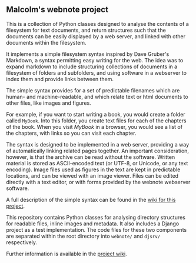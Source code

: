 Malcolm's webnote project
-------------------------

This is a collection of Python classes designed to analyse the
contents of a filesystem for text documents, and return structures
such that the documents can be easily displayed by a web server, and
linked with other documents within the filesystem.

It implements a simple filesystem syntax inspired by Dave Gruber's
Markdown, a syntax permitting easy writing for the web. The idea was
to expand markdown to include structuring collections of documents in
a filesystem of folders and subfolders, and using software in a
webserver to index them and provide links between them.

The simple syntax provides for a set of predictable filenames which
are human- and machine-readable, and which relate text or html
documents to other files, like images and figures. 

For example, if you want to start writing a book, you would create a
folder called `MyBook`. Into this folder, you create text files for
each of the chapters of the book. When you visit _MyBook_ in a
browser, you would see a list of the chapters, with links so you can
visit each chapter.

The syntax is designed to be implemented in a web server, providing a
way of automatically linking related pages together. An important
consideration, however, is that the archive can be read without the
software. Written material is stored as ASCII-encoded text (or UTF-8,
or Unicode, or any text encoding). Image files used as figures in the
text are kept in predictable locations, and can be viewed with an
image viewer. Files can be edited directly with a text editor, or with
forms provided by the webnote webserver software.

A full description of the simple syntax can be found in the
[wiki for this project](https://github.com/malcolmhutchinson/webnote/wiki/The-simple-syntax).


This repository contains Python classes for analysing directory
structures for readable files, inline images and metadata. It also
includes a Django project as a test implementation. The code files for
these two components are separated within the root directory into
`webnote/` and `djsrv/` respectively.


Further information is available in the [project wiki](https://github.com/malcolmhutchinson/webnote/wiki).

